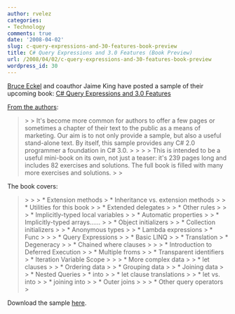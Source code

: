 ```yaml
---
author: rvelez
categories:
- Technology
comments: true
date: '2008-04-02'
slug: c-query-expressions-and-30-features-book-preview
title: C# Query Expressions and 3.0 Features (Book Preview)
url: /2008/04/02/c-query-expressions-and-30-features-book-preview
wordpress_id: 30
---
```



[Bruce Eckel](http://www.bruceeckel.com/) and coauthor Jaime King have posted a sample of their upcoming book: [C# Query Expressions and 3.0 Features](http://www.mindviewinc.com/Books/CSharp/Index.php)

 

[From the authors](http://www.artima.com/weblogs/viewpost.jsp?thread=226685):

 

<blockquote>  
> 
> It's become more common for authors to offer a few pages or sometimes a chapter of their text to the public as a means of marketing. Our aim is to not only provide a sample, but also a useful stand-alone text. By itself, this sample provides any C# 2.0 programmer a foundation in C# 3.0. 
> 
>    
> 
> This is intended to be a useful mini-book on its own, not just a teaser: it's 239 pages long and includes 82 exercises and solutions. The full book is filled with many more exercises and solutions. 
> 
> </blockquote>

 

The book covers:

 

<blockquote>  
> 
>     
>   * Extension methods                 
>     * Inheritance vs. extension methods 
>          
>     * Utilities for this book 
>          
>     * Extended delegates 
>          
>     * Other rules 
>            
>      
>   * Implicitly-typed local variables 
>      
>   * Automatic properties 
>      
>   * Implicitly-typed arrays...... 
>      
>   * Object initializers 
>      
>   * Collection initializers 
>      
>   * Anonymous types 
>      
>   * Lambda expressions                 
>     * Func 
>            
>      
>   * Query Expressions 
>      
>   * Basic LINQ 
>      
>   * Translation                 
>     * Degeneracy 
>          
>     * Chained where clauses 
>            
>      
>   * Introduction to Deferred Execution 
>      
>   * Multiple froms 
>      
>   * Transparent identifiers                 
>     * Iteration Variable Scope 
>            
>      
>   * More complex data 
>      
>   * let clauses 
>      
>   * Ordering data 
>      
>   * Grouping data 
>      
>   * Joining data 
>      
>   * Nested Queries                 
>     * into 
>          
>     * let clause translations 
>          
>     * let vs. into 
>          
>     * joining into 
>          
>     * Outer joins 
>            
>      
>   * Other query operators 
>    </blockquote>

 

Download the sample [here](http://www.mindviewinc.com/Books/CSharp/Index.php).
